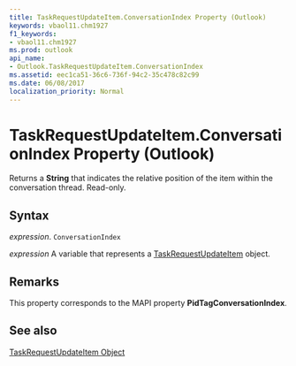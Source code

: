 ```yaml
---
title: TaskRequestUpdateItem.ConversationIndex Property (Outlook)
keywords: vbaol11.chm1927
f1_keywords:
- vbaol11.chm1927
ms.prod: outlook
api_name:
- Outlook.TaskRequestUpdateItem.ConversationIndex
ms.assetid: eec1ca51-36c6-736f-94c2-35c478c82c99
ms.date: 06/08/2017
localization_priority: Normal
---
```



# TaskRequestUpdateItem.ConversationIndex Property (Outlook)

Returns a  **String** that indicates the relative position of the item within the conversation thread. Read-only.


## Syntax

 _expression_. `ConversationIndex`

_expression_ A variable that represents a [TaskRequestUpdateItem](./Outlook.TaskRequestUpdateItem.md) object.


## Remarks

This property corresponds to the MAPI property  **PidTagConversationIndex**.


## See also


[TaskRequestUpdateItem Object](Outlook.TaskRequestUpdateItem.md)

